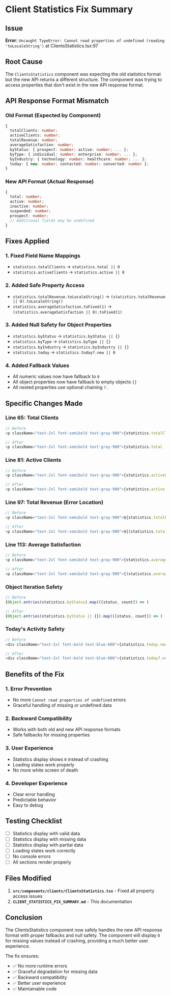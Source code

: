 # Client Statistics Fix Summary

## Issue
**Error**: `Uncaught TypeError: Cannot read properties of undefined (reading 'toLocaleString')` at ClientsStatistics.tsx:97

## Root Cause
The `ClientsStatistics` component was expecting the old statistics format but the new API returns a different structure. The component was trying to access properties that don't exist in the new API response format.

## API Response Format Mismatch

### Old Format (Expected by Component)
```typescript
{
  totalClients: number;
  activeClients: number;
  totalRevenue: number;
  averageSatisfaction: number;
  byStatus: { prospect: number; active: number; ... };
  byType: { individual: number; enterprise: number; ... };
  byIndustry: { technology: number; healthcare: number; ... };
  today: { new: number; contacted: number; converted: number };
}
```

### New API Format (Actual Response)
```typescript
{
  total: number;
  active: number;
  inactive: number;
  suspended: number;
  prospect: number;
  // Additional fields may be undefined
}
```

## Fixes Applied

### 1. **Fixed Field Name Mappings**
- `statistics.totalClients` → `statistics.total || 0`
- `statistics.activeClients` → `statistics.active || 0`

### 2. **Added Safe Property Access**
- `statistics.totalRevenue.toLocaleString()` → `(statistics.totalRevenue || 0).toLocaleString()`
- `statistics.averageSatisfaction.toFixed(1)` → `(statistics.averageSatisfaction || 0).toFixed(1)`

### 3. **Added Null Safety for Object Properties**
- `statistics.byStatus` → `statistics.byStatus || {}`
- `statistics.byType` → `statistics.byType || {}`
- `statistics.byIndustry` → `statistics.byIndustry || {}`
- `statistics.today` → `statistics.today?.new || 0`

### 4. **Added Fallback Values**
- All numeric values now have fallback to `0`
- All object properties now have fallback to empty objects `{}`
- All nested properties use optional chaining `?.`

## Specific Changes Made

### Line 65: Total Clients
```typescript
// Before
<p className="text-2xl font-semibold text-gray-900">{statistics.totalClients}</p>

// After
<p className="text-2xl font-semibold text-gray-900">{statistics.total || 0}</p>
```

### Line 81: Active Clients
```typescript
// Before
<p className="text-2xl font-semibold text-gray-900">{statistics.activeClients}</p>

// After
<p className="text-2xl font-semibold text-gray-900">{statistics.active || 0}</p>
```

### Line 97: Total Revenue (Error Location)
```typescript
// Before
<p className="text-2xl font-semibold text-gray-900">${statistics.totalRevenue.toLocaleString()}</p>

// After
<p className="text-2xl font-semibold text-gray-900">${(statistics.totalRevenue || 0).toLocaleString()}</p>
```

### Line 113: Average Satisfaction
```typescript
// Before
<p className="text-2xl font-semibold text-gray-900">{statistics.averageSatisfaction.toFixed(1)}/5</p>

// After
<p className="text-2xl font-semibold text-gray-900">{(statistics.averageSatisfaction || 0).toFixed(1)}/5</p>
```

### Object Iteration Safety
```typescript
// Before
{Object.entries(statistics.byStatus).map(([status, count]) => (

// After
{Object.entries(statistics.byStatus || {}).map(([status, count]) => (
```

### Today's Activity Safety
```typescript
// Before
<div className="text-2xl font-bold text-blue-600">{statistics.today.new}</div>

// After
<div className="text-2xl font-bold text-blue-600">{statistics.today?.new || 0}</div>
```

## Benefits of the Fix

### 1. **Error Prevention**
- No more `Cannot read properties of undefined` errors
- Graceful handling of missing or undefined data

### 2. **Backward Compatibility**
- Works with both old and new API response formats
- Safe fallbacks for missing properties

### 3. **User Experience**
- Statistics display shows `0` instead of crashing
- Loading states work properly
- No more white screen of death

### 4. **Developer Experience**
- Clear error handling
- Predictable behavior
- Easy to debug

## Testing Checklist

- [ ] Statistics display with valid data
- [ ] Statistics display with missing data
- [ ] Statistics display with partial data
- [ ] Loading states work correctly
- [ ] No console errors
- [ ] All sections render properly

## Files Modified

1. **`src/components/clients/ClientsStatistics.tsx`** - Fixed all property access issues
2. **`CLIENT_STATISTICS_FIX_SUMMARY.md`** - This documentation

## Conclusion

The ClientsStatistics component now safely handles the new API response format with proper fallbacks and null safety. The component will display `0` for missing values instead of crashing, providing a much better user experience.

The fix ensures:
- ✅ No more runtime errors
- ✅ Graceful degradation for missing data
- ✅ Backward compatibility
- ✅ Better user experience
- ✅ Maintainable code
